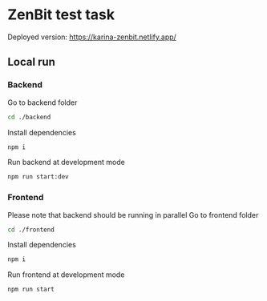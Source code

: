 # ZenBit test task
Deployed version: https://karina-zenbit.netlify.app/
## Local run
### Backend
Go to backend folder
```sh
cd ./backend
```
Install dependencies
```sh
npm i
```
Run backend at development mode
```sh
npm run start:dev
```

### Frontend
Please note that backend should be running in parallel
Go to frontend folder
```sh
cd ./frontend
```
Install dependencies
```sh
npm i
```
Run frontend at development mode
```sh
npm run start
```